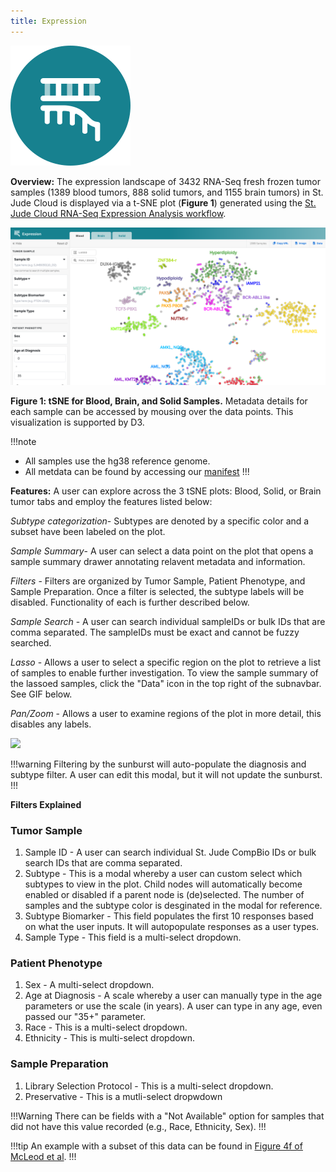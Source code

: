 ```yaml
---
title: Expression
---
```


![Expression](./../expression.svg)

**Overview:** The expression landscape of 3432 RNA-Seq fresh frozen tumor samples (1389 blood tumors, 888 solid tumors, and 1155 brain tumors) in St. Jude Cloud is displayed via a t-SNE plot (**Figure 1**) generated using the [St. Jude Cloud RNA-Seq Expression Analysis workflow](https://platform.stjude.cloud/workflows/rnaseq-expression-classification).

![](./tSNE@2x.png)

**Figure 1: tSNE for Blood, Brain, and Solid Samples.** Metadata details for each sample can be accessed by mousing over the data points. This visualization is supported by D3.

!!!note
- All samples use the hg38 reference genome.
- All metdata can be found by accessing our [manifest](https://platform.stjude.cloud/api/v1/manifest)
!!!

**Features:**
A user can explore across the 3 tSNE plots: Blood, Solid, or Brain tumor tabs and employ the features listed below:

*Subtype categorization*- Subtypes are denoted by a specific color and a subset have been labeled on the plot.

*Sample Summary*- A user can select a data point on the plot that opens a sample summary drawer annotating relavent metadata and information. 

*Filters* - Filters are organized by Tumor Sample, Patient Phenotype, and Sample Preparation. Once a filter is selected, the subtype labels will be disabled. Functionality of each is further described below. 

*Sample Search* - A user can search individual sampleIDs or bulk IDs that are comma separated. The sampleIDs must be exact and cannot be fuzzy searched.

*Lasso* - Allows a user to select a specific region on the plot to retrieve a list of samples to enable further investigation. To view the sample summary of the lassoed samples, click the "Data" icon in the top right of the subnavbar. See GIF below.

*Pan/Zoom* - Allows a user to examine regions of the plot in more detail, this disables any labels. 

![](./lasso.gif)

!!!warning
Filtering by the sunburst will auto-populate the diagnosis and subtype filter. A user can edit this modal, but it will not update the sunburst.
!!!

**Filters Explained**
### Tumor Sample
1. Sample ID - A user can search individual St. Jude CompBio IDs or bulk search IDs that are comma separated. 
2. Subtype - This is a modal whereby a user can custom select which subtypes to view in the plot. Child nodes will automatically become enabled or disabled if a parent node is (de)selected. The number of samples and the subtype color is desginated in the modal for reference. 
3. Subtype Biomarker - This field populates the first 10 responses based on what the user inputs. It will autopopulate responses as a user types.
4. Sample Type - This field is a multi-select dropdown. 
### Patient Phenotype
1. Sex - A multi-select dropdown. 
2. Age at Diagnosis - A scale whereby a user can manually type in the age parameters or use the scale (in years). A user can type in any age, even passed our "35+" parameter. 
3. Race - This is a multi-select dropdown.
4. Ethnicity - This is multi-select dropdown.
### Sample Preparation
1. Library Selection Protocol - This is a multi-select dropdown.
2. Preservative - This is a mutli-select dropwdown 

!!!Warning
There can be fields with a "Not Available" option for samples that did not have this value recorded (e.g., Race, Ethnicity, Sex). 
!!!

!!!tip
An example with a subset of this data can be found in [Figure 4f of McLeod et al](https://cancerdiscovery.aacrjournals.org/content/11/5/1082.long).
!!!
